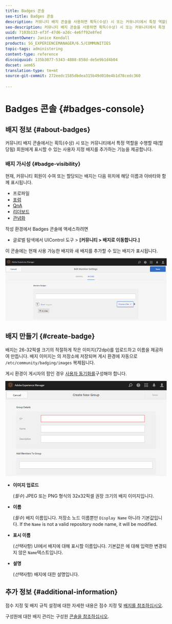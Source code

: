 ```yaml
---
title: Badges 콘솔
seo-title: Badges 콘솔
description: 커뮤니티 배지 콘솔을 사용하면 획득(수상) 시 또는 커뮤니티에서 특정 역할을 수행할 때(할당됨)에 대해 표시할 수 있는 사용자 정의 배지를 추가할 수 있습니다
seo-description: 커뮤니티 배지 콘솔을 사용하면 획득(수상) 시 또는 커뮤니티에서 특정 역할을 수행할 때(할당됨)에 대해 표시할 수 있는 사용자 정의 배지를 추가할 수 있습니다
uuid: 7103b133-ef3f-47d6-a2dc-4e6ff92e8fed
contentOwner: Janice Kendall
products: SG_EXPERIENCEMANAGER/6.5/COMMUNITIES
topic-tags: administering
content-type: reference
discoiquuid: 135b3077-5343-4888-858d-de5e9b1d4b04
docset: aem65
translation-type: tm+mt
source-git-commit: 272eedc1585dbdea315b49d010e4b1d78cedc360

---
```



# Badges 콘솔 {#badges-console}

## 배지 정보 {#about-badges}

커뮤니티 배지 콘솔에서는 획득(수상) 시 또는 커뮤니티에서 특정 역할을 수행할 때(할당됨) 회원에게 표시할 수 있는 사용자 지정 배지를 추가하는 기능을 제공합니다.

### 배지 가시성 {#badge-visibility}

현재, 커뮤니티 회원이 수여 또는 할당되는 배지는 다음 위치에 해당 이름과 아바타와 함께 표시됩니다.

* 프로파일
* [포럼](/help/communities/forum.md)
* [QnA](/help/communities/working-with-qna.md)
* [리더보드](/help/communities/enabling-leaderboard.md)
* [관념화](/help/communities/ideation-feature.md)

작성 환경에서 Badges 콘솔에 액세스하려면

* 글로벌 탐색에서 UIControl 도구 > **[커뮤니티 > 배지로 이동합니다.]**

이 콘솔에는 현재 사용 가능한 배지와 새 배지를 추가할 수 있는 배지가 표시됩니다.

![chlimage_1-123](assets/chlimage_1-123.png)

## 배지 만들기 {#create-badge}

배지는 26-32픽셀 크기의 적절하게 작은 이미지(72dpi)를 업로드하고 이름을 제공하여 만듭니다. 배지 이미지는 의 저장소에 저장되며 게시 환경에 자동으로 `/etc/community/badging/images` 복제됩니다.

게시 환경이 게시자의 팜인 경우 [사용자 동기화를](/help/communities/sync.md)구성해야 합니다.

![chlimage_1-124](assets/chlimage_1-124.png)

* **이미지 업로드**

   (*필수*) JPEG 또는 PNG 형식의 32x32픽셀 권장 크기의 배지 이미지입니다.

* **이름**

   (*필수*) 배지 이름입니다. 저장소 노드 이름뿐만 `Display Name` 아니라 기본값입니다. If the `Name` is not a valid repository node name, it will be modified.

* **표시 이름**

   (*선택*&#x200B;사항) UI에서 배지에 대해 표시할 이름입니다. 기본값은 에 대해 입력한 변경되지 않은 `Name`텍스트입니다.

* **설명**

   (*선택*&#x200B;사항) 배지에 대한 설명입니다.

## 추가 정보 {#additional-information}

점수 지정 및 배지 규칙 설정에 대한 자세한 내용은 점수 지정 및 [배지를 참조하십시오](/help/communities/implementing-scoring.md).

구성원에 대한 배지 관리는 구성원 [콘솔을 참조하십시오](/help/communities/members.md).
